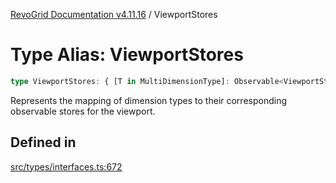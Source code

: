 [RevoGrid Documentation v4.11.16](README.md) / ViewportStores

# Type Alias: ViewportStores

```ts
type ViewportStores: { [T in MultiDimensionType]: Observable<ViewportState> };
```

Represents the mapping of dimension types to their corresponding observable stores for the viewport.

## Defined in

[src/types/interfaces.ts:672](https://github.com/revolist/revogrid/blob/763c92aaba8e74029a3eccde1c674251aae1a42c/src/types/interfaces.ts#L672)
